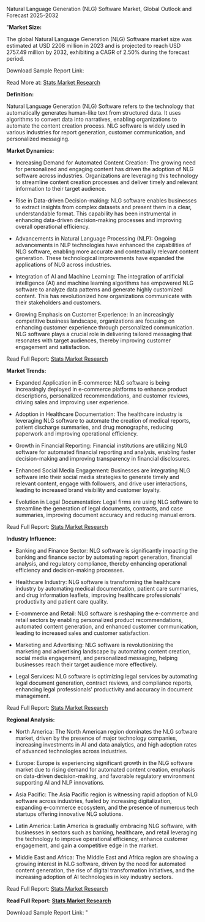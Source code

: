 Natural Language Generation (NLG) Software Market, Global Outlook and Forecast 2025-2032 

"**Market Size:**

The global Natural Language Generation (NLG) Software market size was estimated at USD 2208 million in 2023 and is projected to reach USD 2757.49 million by 2032, exhibiting a CAGR of 2.50% during the forecast period.

Download Sample Report Link: <a href=''></a>

Read More at: [Stats Market Research](https://www.statsmarketresearch.com/global-natural-language-generation-software-forecast-2025-2032-702-8028142)

**Definition:**

Natural Language Generation (NLG) Software refers to the technology that automatically generates human-like text from structured data. It uses algorithms to convert data into narratives, enabling organizations to automate the content creation process. NLG software is widely used in various industries for report generation, customer communication, and personalized messaging.

**Market Dynamics:**

- Increasing Demand for Automated Content Creation: The growing need for personalized and engaging content has driven the adoption of NLG software across industries. Organizations are leveraging this technology to streamline content creation processes and deliver timely and relevant information to their target audience.

- Rise in Data-driven Decision-making: NLG software enables businesses to extract insights from complex datasets and present them in a clear, understandable format. This capability has been instrumental in enhancing data-driven decision-making processes and improving overall operational efficiency.

- Advancements in Natural Language Processing (NLP): Ongoing advancements in NLP technologies have enhanced the capabilities of NLG software, enabling more accurate and contextually relevant content generation. These technological improvements have expanded the applications of NLG across industries.

- Integration of AI and Machine Learning: The integration of artificial intelligence (AI) and machine learning algorithms has empowered NLG software to analyze data patterns and generate highly customized content. This has revolutionized how organizations communicate with their stakeholders and customers.

- Growing Emphasis on Customer Experience: In an increasingly competitive business landscape, organizations are focusing on enhancing customer experience through personalized communication. NLG software plays a crucial role in delivering tailored messaging that resonates with target audiences, thereby improving customer engagement and satisfaction.

Read Full Report: [Stats Market Research](https://www.statsmarketresearch.com/global-natural-language-generation-software-forecast-2025-2032-702-8028142)

**Market Trends:**

- Expanded Application in E-commerce: NLG software is being increasingly deployed in e-commerce platforms to enhance product descriptions, personalized recommendations, and customer reviews, driving sales and improving user experience.

- Adoption in Healthcare Documentation: The healthcare industry is leveraging NLG software to automate the creation of medical reports, patient discharge summaries, and drug monographs, reducing paperwork and improving operational efficiency.

- Growth in Financial Reporting: Financial institutions are utilizing NLG software for automated financial reporting and analysis, enabling faster decision-making and improving transparency in financial disclosures.

- Enhanced Social Media Engagement: Businesses are integrating NLG software into their social media strategies to generate timely and relevant content, engage with followers, and drive user interactions, leading to increased brand visibility and customer loyalty.

- Evolution in Legal Documentation: Legal firms are using NLG software to streamline the generation of legal documents, contracts, and case summaries, improving document accuracy and reducing manual errors.

Read Full Report: [Stats Market Research](https://www.statsmarketresearch.com/global-natural-language-generation-software-forecast-2025-2032-702-8028142)

**Industry Influence:**

- Banking and Finance Sector: NLG software is significantly impacting the banking and finance sector by automating report generation, financial analysis, and regulatory compliance, thereby enhancing operational efficiency and decision-making processes.

- Healthcare Industry: NLG software is transforming the healthcare industry by automating medical documentation, patient care summaries, and drug information leaflets, improving healthcare professionals' productivity and patient care quality.

- E-commerce and Retail: NLG software is reshaping the e-commerce and retail sectors by enabling personalized product recommendations, automated content generation, and enhanced customer communication, leading to increased sales and customer satisfaction.

- Marketing and Advertising: NLG software is revolutionizing the marketing and advertising landscape by automating content creation, social media engagement, and personalized messaging, helping businesses reach their target audience more effectively.

- Legal Services: NLG software is optimizing legal services by automating legal document generation, contract reviews, and compliance reports, enhancing legal professionals' productivity and accuracy in document management.

Read Full Report: [Stats Market Research](https://www.statsmarketresearch.com/global-natural-language-generation-software-forecast-2025-2032-702-8028142)

**Regional Analysis:**

- North America: The North American region dominates the NLG software market, driven by the presence of major technology companies, increasing investments in AI and data analytics, and high adoption rates of advanced technologies across industries.

- Europe: Europe is experiencing significant growth in the NLG software market due to rising demand for automated content creation, emphasis on data-driven decision-making, and favorable regulatory environment supporting AI and NLP innovations.

- Asia Pacific: The Asia Pacific region is witnessing rapid adoption of NLG software across industries, fueled by increasing digitalization, expanding e-commerce ecosystem, and the presence of numerous tech startups offering innovative NLG solutions.

- Latin America: Latin America is gradually embracing NLG software, with businesses in sectors such as banking, healthcare, and retail leveraging the technology to improve operational efficiency, enhance customer engagement, and gain a competitive edge in the market.

- Middle East and Africa: The Middle East and Africa region are showing a growing interest in NLG software, driven by the need for automated content generation, the rise of digital transformation initiatives, and the increasing adoption of AI technologies in key industry sectors.

Read Full Report: [Stats Market Research](https://www.statsmarketresearch.com/global-natural-language-generation-software-forecast-2025-2032-702-8028142)

**Read Full Report: [Stats Market Research](https://www.statsmarketresearch.com/global-natural-language-generation-software-forecast-2025-2032-702-8028142)**

Download Sample Report Link: <a href=''></a>"
